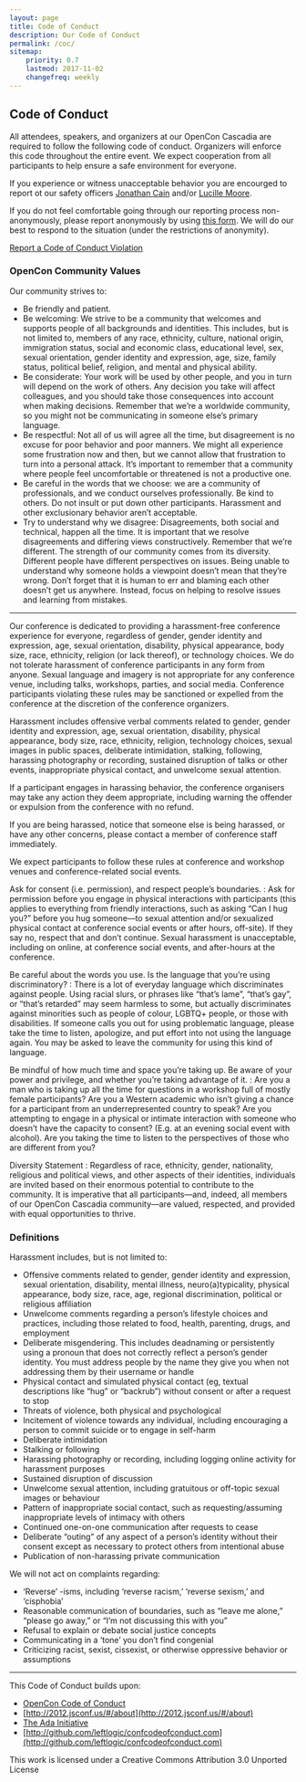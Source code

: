```yaml
---
layout: page
title: Code of Conduct
description: Our Code of Conduct
permalink: /coc/
sitemap:
    priority: 0.7
    lastmod: 2017-11-02
    changefreq: weekly
---
```


## Code of Conduct

All attendees, speakers, and organizers at our OpenCon Cascadia are required to follow the following code of conduct. Organizers will enforce this code throughout the entire event. We expect cooperation from all participants to help ensure a safe environment for everyone.

If you experience or witness unacceptable behavior you are encourged to report ot our safety officers <a href="/team/jonathan">Jonathan Cain</a> and/or <a href="/team/luci">Lucille Moore</a>. 
    
If you do not feel comfortable going through our reporting process non-anonymously, please report anonymously by using [this form](https://docs.google.com/forms/d/e/1FAIpQLSc60U6Qr9pK118cs3g7jDhd0sUOdQJDv9_-G4MX0mJwRM0Prw/viewform). We will do our best to respond to the situation (under the restrictions of anonymity). 

<a href="https://docs.google.com/forms/d/e/1FAIpQLSc60U6Qr9pK118cs3g7jDhd0sUOdQJDv9_-G4MX0mJwRM0Prw/viewform" class="button primary">Report a Code of Conduct Violation</a>

### OpenCon Community Values 

Our community strives to:

- Be friendly and patient.
- Be welcoming: We strive to be a community that welcomes and supports people of all backgrounds and identities. This includes, but is not limited to, members of any race, ethnicity, culture, national origin, immigration status, social and economic class, educational level, sex, sexual orientation, gender identity and expression, age, size, family status, political belief, religion, and mental and physical ability.
- Be considerate: Your work will be used by other people, and you in turn will depend on the work of others. Any decision you take will affect colleagues, and you should take those consequences into account when making decisions. Remember that we’re a worldwide community, so you might not be communicating in someone else’s primary language.
- Be respectful: Not all of us will agree all the time, but disagreement is no excuse for poor behavior and poor manners. We might all experience some frustration now and then, but we cannot allow that frustration to turn into a personal attack. It’s important to remember that a community where people feel uncomfortable or threatened is not a productive one.
- Be careful in the words that we choose: we are a community of professionals, and we conduct ourselves professionally. Be kind to others. Do not insult or put down other participants. Harassment and other exclusionary behavior aren’t acceptable.
- Try to understand why we disagree: Disagreements, both social and technical, happen all the time. It is important that we resolve disagreements and differing views constructively. Remember that we’re different. The strength of our community comes from its diversity. Different people have different perspectives on issues. Being unable to understand why someone holds a viewpoint doesn’t mean that they’re wrong. Don’t forget that it is human to err and blaming each other doesn’t get us anywhere. Instead, focus on helping to resolve issues and learning from mistakes.

-----

Our conference is dedicated to providing a harassment-free conference experience for everyone, regardless of gender, gender identity and expression, age, sexual orientation, disability, physical appearance, body size, race, ethnicity, religion (or lack thereof), or technology choices. We do not tolerate harassment of conference participants in any form from anyone. Sexual language and imagery is not appropriate for any conference venue, including talks, workshops, parties, and social media. Conference participants violating these rules may be sanctioned or expelled from the conference at the discretion of the conference organizers.

Harassment includes offensive verbal comments related to gender, gender identity and expression, age, sexual orientation, disability, physical appearance, body size, race, ethnicity, religion, technology choices, sexual images in public spaces, deliberate intimidation, stalking, following, harassing photography or recording, sustained disruption of talks or other events, inappropriate physical contact, and unwelcome sexual attention.

If a participant engages in harassing behavior, the conference organisers may take any action they deem appropriate, including warning the offender or expulsion from the conference with no refund.

If you are being harassed, notice that someone else is being harassed, or have any other concerns, please contact a member of conference staff immediately. 

We expect participants to follow these rules at conference and workshop venues and conference-related social events.

Ask for consent (i.e. permission), and respect people’s boundaries.
: Ask for permission before you engage in physical interactions with participants (this applies to everything from friendly interactions, such as asking “Can I hug you?” before you hug someone—to sexual attention and/or sexualized physical contact at conference social events or after hours, off-site). If they say no, respect that and don’t continue. Sexual harassment is unacceptable, including on online, at conference social events, and after-hours at the conference.

Be careful about the words you use. Is the language that you’re using discriminatory?
: There is a lot of everyday language which discriminates against people. Using racial slurs, or phrases like “that’s lame”, “that’s gay”, or “that’s retarded” may seem harmless to some, but actually discriminates against minorities such as people of colour, LGBTQ+ people, or those with disabilities. If someone calls you out for using problematic language, please take the time to listen, apologize, and put effort into not using the language again. You may be asked to leave the community for using this kind of language.

Be mindful of how much time and space you’re taking up. Be aware of your power and privilege, and whether you’re taking advantage of it.
: Are you a man who is taking up all the time for questions in a workshop full of mostly female participants? Are you a Western academic who isn’t giving a chance for a participant from an underrepresented country to speak? Are you attempting to engage in a physical or intimate interaction with someone who doesn’t have the capacity to consent? (E.g. at an evening social event with alcohol). Are you taking the time to listen to the perspectives of those who are different from you?

Diversity Statement
: Regardless of race, ethnicity, gender, nationality, religious and political views, and other aspects of their identities, individuals are invited based on their enormous potential to contribute to the community. It is imperative that all participants—and, indeed, all members of our OpenCon Cascadia community—are valued, respected, and provided with equal opportunities to thrive.

### Definitions

Harassment includes, but is not limited to:

- Offensive comments related to gender, gender identity and expression, sexual orientation, disability, mental illness, neuro(a)typicality, physical appearance, body size, race, age, regional discrimination, political or religious affiliation
- Unwelcome comments regarding a person’s lifestyle choices and practices, including those related to food, health, parenting, drugs, and employment
- Deliberate misgendering. This includes deadnaming or persistently using a pronoun that does not correctly reflect a person’s gender identity. You must address people by the name they give you when not addressing them by their username or handle
- Physical contact and simulated physical contact (eg, textual descriptions like “hug” or “backrub”) without consent or after a request to stop
- Threats of violence, both physical and psychological
- Incitement of violence towards any individual, including encouraging a person to commit suicide or to engage in self-harm
- Deliberate intimidation
- Stalking or following
- Harassing photography or recording, including logging online activity for harassment purposes
- Sustained disruption of discussion
- Unwelcome sexual attention, including gratuitous or off-topic sexual images or behaviour
- Pattern of inappropriate social contact, such as requesting/assuming inappropriate levels of intimacy with others
- Continued one-on-one communication after requests to cease
- Deliberate “outing” of any aspect of a person’s identity without their consent except as necessary to protect others from intentional abuse
- Publication of non-harassing private communication

We will not act on complaints regarding:

- ‘Reverse’ -isms, including ‘reverse racism,’ ‘reverse sexism,’ and ‘cisphobia’
- Reasonable communication of boundaries, such as “leave me alone,” “please go away,” or “I’m not discussing this with you”
- Refusal to explain or debate social justice concepts
- Communicating in a ‘tone’ you don’t find congenial
- Criticizing racist, sexist, cissexist, or otherwise oppressive behavior or assumptions

-----

This Code of Conduct builds upon:

- [OpenCon Code of Conduct](https://www.opencon2018.org/code_of_conduct)
- [http://2012.jsconf.us/#/about](http://2012.jsconf.us/#/about)
- [The Ada Initiative](http://geekfeminism.wikia.com/wiki/Conference_anti-harassment/Policy)
- [http://github.com/leftlogic/confcodeofconduct.com](http://github.com/leftlogic/confcodeofconduct.com)

This work is licensed under a Creative Commons Attribution 3.0 Unported License
